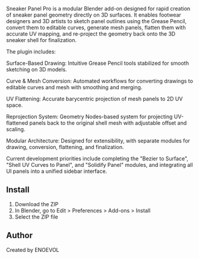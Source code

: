 Sneaker Panel Pro is a modular Blender add-on designed for rapid creation of sneaker panel geometry directly on 3D surfaces. It enables footwear designers and 3D artists to sketch panel outlines using the Grease Pencil, convert them to editable curves, generate mesh panels, flatten them with accurate UV mapping, and re-project the geometry back onto the 3D sneaker shell for finalization.

The plugin includes:

Surface-Based Drawing: Intuitive Grease Pencil tools stabilized for smooth sketching on 3D models.

Curve & Mesh Conversion: Automated workflows for converting drawings to editable curves and mesh with smoothing and merging.

UV Flattening: Accurate barycentric projection of mesh panels to 2D UV space.

Reprojection System: Geometry Nodes-based system for projecting UV-flattened panels back to the original shell mesh with adjustable offset and scaling.

Modular Architecture: Designed for extensibility, with separate modules for drawing, conversion, flattening, and finalization.

Current development priorities include completing the "Bezier to Surface", "Shell UV Curves to Panel", and "Solidify Panel" modules, and integrating all UI panels into a unified sidebar interface.

## Install
1. Download the ZIP
2. In Blender, go to Edit > Preferences > Add-ons > Install
3. Select the ZIP file

## Author
Created by ENOEVOL 
